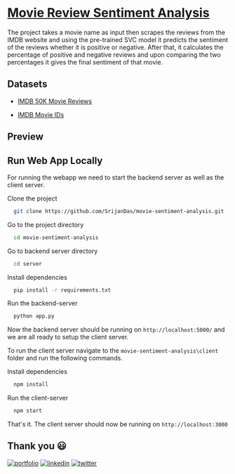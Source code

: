 # [Movie Review Sentiment Analysis](https://mrsa.netlify.app/)

The project takes a movie name as input then scrapes the reviews from the IMDB website and using the pre-trained SVC model it predicts the sentiment of the reviews whether it is positive or negative. After that, it calculates the percentage of positive and negative reviews and upon comparing the two percentages it gives the final sentiment of that movie.

## Datasets

- [IMDB 50K Movie Reviews](https://www.kaggle.com/datasets/lakshmi25npathi/imdb-dataset-of-50k-movie-reviews)

- [IMDB Movie IDs](https://drive.google.com/drive/folders/1y9J99zxIV4jqE8e_Pp_p4R6oEARKkaXA?usp=sharing)

## Preview

## Run Web App Locally

For running the webapp we need to start the backend server as well as the client server.

Clone the project

```bash
  git clone https://github.com/SrijanDas/movie-sentiment-analysis.git
```

Go to the project directory

```bash
  cd movie-sentiment-analysis
```

Go to backend server directory

```bash
  cd server
```

Install dependencies

```bash
  pip install -r requirements.txt
```

Run the backend-server

```bash
  python app.py
```

Now the backend server should be running on `http://localhost:5000/` and we are all ready to setup the client server.

To run the client server navigate to the `movie-sentiment-analysis\client` folder and run the following commands.

Install dependencies

```bash
  npm install
```

Run the client-server

```bash
  npm start
```

That's it. The client server should now be running on `http://localhost:3000`

## Thank you 😃

[![portfolio](https://img.shields.io/badge/my_portfolio-000?style=for-the-badge&logo=ko-fi&logoColor=white)](https://srijan-das.web.app/)
[![linkedin](https://img.shields.io/badge/linkedin-0A66C2?style=for-the-badge&logo=linkedin&logoColor=white)](https://www.linkedin.com/in/srijan-das-3591791b3)
[![twitter](https://img.shields.io/badge/twitter-1DA1F2?style=for-the-badge&logo=twitter&logoColor=white)](https://twitter.com/Srijan_1805)
